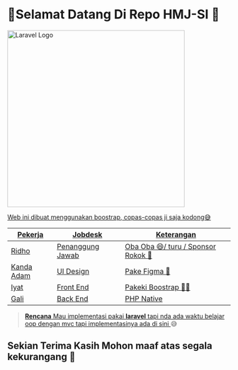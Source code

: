 # 🌟Selamat Datang Di Repo HMJ-SI 👋

<p><a href="https://sisfouinam.com" target="_blank"><img src="https://cdn.discordapp.com/attachments/873016107391402044/1118054320089342012/2343.png" width="400" alt="Laravel Logo"></p>

Web ini dibuat menggunakan boostrap, copas-copas ji saja kodong😅

| Pekerja | Jobdesk | Keterangan |
|--|--|--|
| [Ridho](https://www.instagram.com/muhridha_/)  | Penanggung Jawab | Oba Oba 😄/ turu / Sponsor Rokok 🚬 |
| [Kanda Adam](https://www.instagram.com/adamm412_/)  | UI Design | Pake Figma 🎨 |
| [Iyat](github.com/rynhdyt19) | Front End | Pakeki Boostrap 👨‍💻 |
| [Gali](github.com/cipaxdragon) | Back End | PHP Native |

> **Rencana** Mau implementasi pakai **laravel** tapi nda ada waktu belajar oop dengan mvc tapi implementasinya ada 
[di sini ]( https://github.com/Cipaxdragon/Laravel_HMJSi) 😅


## Sekian Terima Kasih Mohon maaf atas segala kekurangang 🙏
